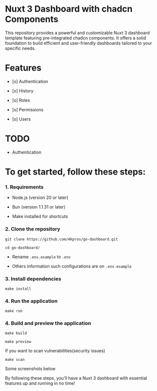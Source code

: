 # Nuxt 3 Dashboard with chadcn Components

This repository provides a powerful and customizable Nuxt 3 dashboard template featuring pre-integrated chadcn components. It offers a solid foundation to build efficient and user-friendly dashboards tailored to your specific needs.

# Features

- [o] Authentication

- [o] History

- [o] Roles

- [o] Permissions

- [o] Users

# TODO

- Authentication

# To get started, follow these steps:

### 1. Requirements

  - Node.js (version 20 or later)

  - Bun (version 1.1.31 or later)

  - Make installed for shortcuts

### 2. Clone the repository

```
git clone https://github.com/4kpros/go-dashboard.git
```

```
cd go-dashboard/
```

  - Rename `.env.example` to ```.env```

  - Others information such configurations are on ```.env.example```

### 3. Install dependencies

```
make install
```

### 4. Run the application

```
make run
```


### 4. Build and preview the application

```
make build
```

```
make preview
```


If you want to scan vulnerabilities(security issues)
```
make scan
```


Some screenshots below


By following these steps, you'll have a Nuxt 3 dashboard with essential features up and running in no time!
